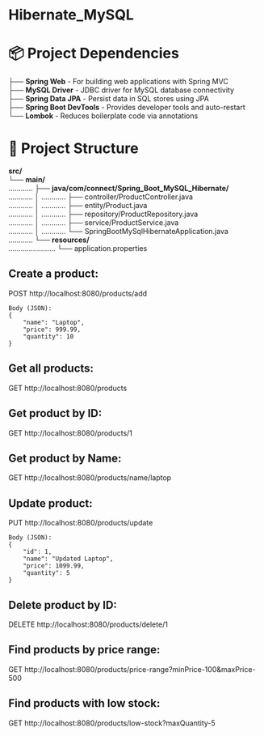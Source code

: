 # Hibernate_MySQL


# 📦 Project Dependencies

├── **Spring Web** - For building web applications with Spring MVC  
├── **MySQL Driver** - JDBC driver for MySQL database connectivity  
├── **Spring Data JPA** - Persist data in SQL stores using JPA  
├── **Spring Boot DevTools** - Provides developer tools and auto-restart  
└── **Lombok** - Reduces boilerplate code via annotations


# 📁 Project Structure

**src/**<br>
└── **main/**<br>
............  ├── **java/com/connect/Spring_Boot_MySQL_Hibernate/**<br>
............  │ ............  ├── controller/ProductController.java<br>
............  │ ............  ├── entity/Product.java<br>
............  │ ............  ├── repository/ProductRepository.java<br>
............  │ ............  ├── service/ProductService.java<br>
............  │ ............  └── SpringBootMySqlHibernateApplication.java<br>
............  └── **resources/**<br>
.......................    └── application.properties<br>






Create a product:
-----------------
POST http://localhost:8080/products/add

    Body (JSON):
    {
        "name": "Laptop",
        "price": 999.99,
        "quantity": 10
    }


Get all products:
-----------------
GET http://localhost:8080/products



Get product by ID:
------------------
GET http://localhost:8080/products/1


Get product by Name:
------------------
GET http://localhost:8080/products/name/laptop



Update product:
---------------
PUT http://localhost:8080/products/update

    Body (JSON):
    {
        "id": 1,
        "name": "Updated Laptop",
        "price": 1099.99,
        "quantity": 5
    }


Delete product by ID:
---------------
DELETE http://localhost:8080/products/delete/1


Find products by price range:
-----------------------------
GET http://localhost:8080/products/price-range?minPrice-100&maxPrice-500


Find products with low stock:
-----------------------------
GET http://localhost:8080/products/low-stock?maxQuantity-5

